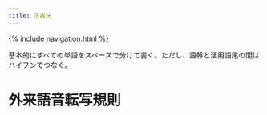 ```yaml
---
title: 正書法
---
```

{% include navigation.html %}

基本的にすべての単語をスペースで分けて書く。ただし、語幹と活用語尾の間はハイフンでつなぐ。  

# 外来語音転写規則

